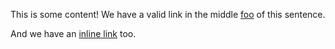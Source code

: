 This is some content!
We have a valid link in the middle [foo][valid-file] of this sentence.

And we have an [inline link](./valid-url-link.md) too.

[valid-file]: ./valid-url-link.md